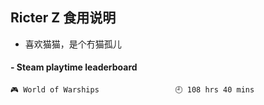 ## Ricter Z 食用说明
- 喜欢猫猫，是个冇猫孤儿

<!-- steam-box start -->
#### - Steam playtime leaderboard
```text
🎮 World of Warships                 🕘 108 hrs 40 mins
```
<!-- Powered by https://github.com/YouEclipse/steam-box . -->
<!-- steam-box end -->
